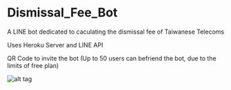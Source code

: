 # Dismissal_Fee_Bot

A LINE bot dedicated to caculating the dismissal fee of Taiwanese Telecoms

Uses Heroku Server and LINE API

QR Code to invite the bot (Up to 50 users can befriend the bot, due to the limits of free plan)

![alt tag](https://i.imgur.com/lkFP6Fi.png)
